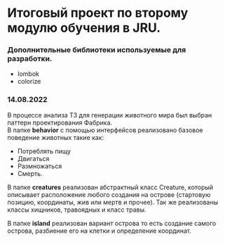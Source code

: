 # Итоговый проект по второму модулю обучения в JRU. 

### Дополнительные библиотеки используемые для разработки.

- lombok
- colorize

### **14.08.2022**

В процессе анализа ТЗ для генерации животного мира был выбран паттерн проектирования Фабрика. \
В папке **behavior** c помощью интерфейсов реализовано базовое поведение животных такие как:
- Потреблять пищу
- Двигаться
- Размножаться
- Смерть.

В папке **creatures** реализован абстрактный класс Creature, который описывает расположение любого создания на острове
(стартовую позицию, координаты, жив или мертв и прочее). Так же реализованы классы хищников, травоядных и класс травы.

В папке **island** реализован вариант острова то есть создание самого острова, разбиение его на клетки и определение
координат.
